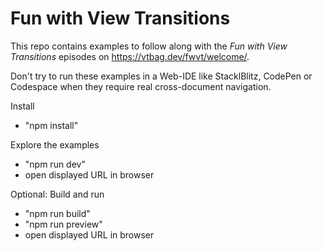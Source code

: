 # Fun with View Transitions

This repo contains examples to follow along with the _Fun with View Transitions_ episodes on https://vtbag.dev/fwvt/welcome/.

Don't try to run these examples in a Web-IDE like StacklBlitz, CodePen or Codespace when they require real cross-document navigation.

Install
  - "npm install"

Explore the examples
  - "npm run dev"
  - open displayed URL in browser

Optional: Build and run
  - "npm run build"
  - "npm run preview"
  - open displayed URL in browser
